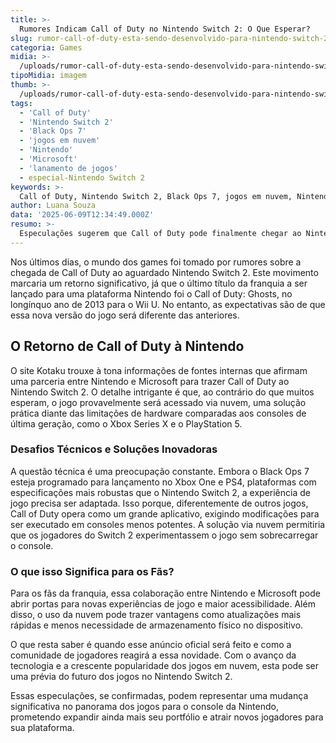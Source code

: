 ```yaml
---
title: >-
  Rumores Indicam Call of Duty no Nintendo Switch 2: O Que Esperar?
slug: rumor-call-of-duty-esta-sendo-desenvolvido-para-nintendo-switch-2
categoria: Games
midia: >-
  /uploads/rumor-call-of-duty-esta-sendo-desenvolvido-para-nintendo-switch-2-thumb.webp
tipoMidia: imagem
thumb: >-
  /uploads/rumor-call-of-duty-esta-sendo-desenvolvido-para-nintendo-switch-2-thumb.webp
tags:
  - 'Call of Duty'
  - 'Nintendo Switch 2'
  - 'Black Ops 7'
  - 'jogos em nuvem'
  - 'Nintendo'
  - 'Microsoft'
  - 'lanamento de jogos'
  - especial-Nintendo Switch 2
keywords: >-
  Call of Duty, Nintendo Switch 2, Black Ops 7, jogos em nuvem, Nintendo, Microsoft, lançamento de jogos
author: Luana Souza
data: '2025-06-09T12:34:49.000Z'
resumo: >-
  Especulações sugerem que Call of Duty pode finalmente chegar ao Nintendo Switch 2, mas de uma forma inesperada. Como a Nintendo e a Microsoft estão colaborando para tornar isso realidade?
---
```


Nos últimos dias, o mundo dos games foi tomado por rumores sobre a chegada de Call of Duty ao aguardado Nintendo Switch 2. Este movimento marcaria um retorno significativo, já que o último título da franquia a ser lançado para uma plataforma Nintendo foi o Call of Duty: Ghosts, no longínquo ano de 2013 para o Wii U. No entanto, as expectativas são de que essa nova versão do jogo será diferente das anteriores. 

## O Retorno de Call of Duty à Nintendo

O site Kotaku trouxe à tona informações de fontes internas que afirmam uma parceria entre Nintendo e Microsoft para trazer Call of Duty ao Nintendo Switch 2. O detalhe intrigante é que, ao contrário do que muitos esperam, o jogo provavelmente será acessado via nuvem, uma solução prática diante das limitações de hardware comparadas aos consoles de última geração, como o Xbox Series X e o PlayStation 5.

### Desafios Técnicos e Soluções Inovadoras

A questão técnica é uma preocupação constante. Embora o Black Ops 7 esteja programado para lançamento no Xbox One e PS4, plataformas com especificações mais robustas que o Nintendo Switch 2, a experiência de jogo precisa ser adaptada. Isso porque, diferentemente de outros jogos, Call of Duty opera como um grande aplicativo, exigindo modificações para ser executado em consoles menos potentes. A solução via nuvem permitiria que os jogadores do Switch 2 experimentassem o jogo sem sobrecarregar o console.

### O que isso Significa para os Fãs?

Para os fãs da franquia, essa colaboração entre Nintendo e Microsoft pode abrir portas para novas experiências de jogo e maior acessibilidade. Além disso, o uso da nuvem pode trazer vantagens como atualizações mais rápidas e menos necessidade de armazenamento físico no dispositivo. 

O que resta saber é quando esse anúncio oficial será feito e como a comunidade de jogadores reagirá a essa novidade. Com o avanço da tecnologia e a crescente popularidade dos jogos em nuvem, esta pode ser uma prévia do futuro dos jogos no Nintendo Switch 2.

Essas especulações, se confirmadas, podem representar uma mudança significativa no panorama dos jogos para o console da Nintendo, prometendo expandir ainda mais seu portfólio e atrair novos jogadores para sua plataforma.